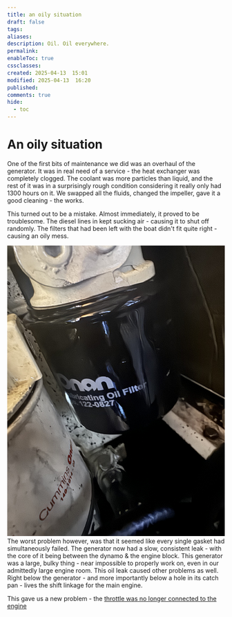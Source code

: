 ```yaml
---
title: an oily situation
draft: false
tags: 
aliases: 
description: Oil. Oil everywhere.
permalink: 
enableToc: true
cssclasses: 
created: 2025-04-13  15:01
modified: 2025-04-13  16:20
published: 
comments: true
hide:
  - toc
---
```

# An oily situation

One of the first bits of maintenance we did was an overhaul of the generator. It was in real need of a service - the heat exchanger was completely clogged. The coolant was more particles than liquid, and the rest of it was in a surprisingly rough condition considering it really only had 1300 hours on it. We swapped all the fluids, changed the impeller, gave it a good cleaning - the works. 

This turned out to be a mistake. Almost immediately, it proved to be troublesome. The diesel lines in kept sucking air - causing it to shut off randomly. The filters that had been left with the boat didn't fit quite right - causing an oily mess. 


![IMG_6358](../a_couple_of_mishaps/attachments/oilfilter_overflow.jpg)
The worst problem however, was that it seemed like every single gasket had simultaneously failed. The generator now had a slow, consistent leak - with the core of it being between the dynamo & the engine block. This generator was a large, bulky thing - near impossible to properly work on, even in our admittedly large engine room. This oil leak caused other problems as well. Right below the generator - and more importantly below a hole in its catch pan - lives the shift linkage for the main engine. 

This gave us a new problem - the [throttle was no longer connected to the engine](shifter_not_connected.md)
